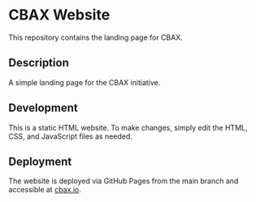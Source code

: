 # CBAX Website

This repository contains the landing page for CBAX.

## Description

A simple landing page for the CBAX initiative.

## Development

This is a static HTML website. To make changes, simply edit the HTML, CSS, and JavaScript files as needed.

## Deployment

The website is deployed via GitHub Pages from the main branch and accessible at [cbax.io](https://cbax.io). 